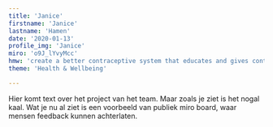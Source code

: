 ```yaml
---
title: 'Janice'
firstname: 'Janice'
lastname: 'Hamen'
date: '2020-01-13'
profile_img: 'Janice'
miro: 'o9J_lYvyMcc'
hmw: 'create a better contraceptive system that educates and gives control back to women?'
theme: 'Health & Wellbeing'

---
```


Hier komt text over het project van het team. Maar zoals je ziet is het nogal kaal. Wat je nu al ziet is een voorbeeld van publiek miro board, waar mensen feedback kunnen achterlaten.

